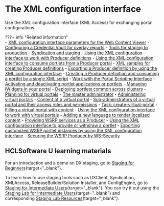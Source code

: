 # The XML configuration interface

Use the XML configuration interface (XML Access) for exchanging portal configurations.

???+ info "Related information"  
    -   [XML configuration interface parameters for the Web Content Viewer](../../../../manage_content/wcm_configuration/cfg_webcontent_delivery_env/wcm_config_wcmviewer_xmlaccess.md)
    -   [Configuring a Credential Vault for overlay reports](../../../../deployment/manage/monitoring/analyze_portal_usage/user_behavior_by_asa/displaying_overlay_analytics_reports/sa_asa_overlay_cfg_crd_vlt.md)
    -   [Tools for staging to production](../../../../deployment/manage/staging_to_production/overview_of_staging_to_prod/dep_tools.md)
    -   [Syndication and staging](../../../../deployment/manage/staging_to_production/updates_with_syndication/dep_up_syn.md)
    -   [Using the XML configuration interface to work with Producer definitions](../../../../extend_dx/portlets_development/usage/wsrp/portal_wsrp_consumer/working_with_producer_def/using_xml_cfg_work_with_prod_def/index.md)
    -   [Using the XML configuration interface to consume portlets from a Producer portal](../../../../extend_dx/portlets_development/usage/wsrp/portal_wsrp_consumer/consuming_portlets_consumer_portal/using_xml_cfg/index.md)
    -   [XML samples for creating Producer definitions](../../../../extend_dx/portlets_development/usage/wsrp/portal_wsrp_consumer/working_with_producer_def/using_xml_cfg_work_with_prod_def/using_xml_cfg_create_prod_def/wsrpr_cons_crtprd_samp1.md)
    -   [Exporting a Producer definition by using the XML configuration interface](../../../../extend_dx/portlets_development/usage/wsrp/portal_wsrp_consumer/working_with_producer_def/using_xml_cfg_work_with_prod_def/wsrpt_cons_expprd_xml.md)
    -   [Creating a Producer definition and consuming a portlet by a single XML script](../../../../extend_dx/portlets_development/usage/wsrp/portal_wsrp_consumer/consuming_portlets_consumer_portal/using_xml_cfg/wsrpt_cons_singl_xml.md)
    -   [Work with the Portal Scripting Interface](../../portal_admin_tools/portal_scripting_interface/adpsitsk.md)
    -   [Activating and deactivating portlet applications or portlets](../../../../extend_dx/portlets_development/mng_portlets_apps_widgets/portletapps_activate.md)
    -   [Managing iWidgets in your portal](../../../../extend_dx/portlets_development/mng_portlets_apps_widgets/managing_iwidgets/index.md)
    -   [Deploying portlets common across clusters](../../../../deployment/manage/config_cluster/managing_cluster/managing_portlets_in_cluster/clusm_common_ports.md)
    -   [Planning for virtual portals](../../../../build_sites/virtual_portal/vp_planning/index.md)
    -   [The master administrator](../../../../build_sites/virtual_portal/vp_planning/vp_roles/advppln_roles_mastr_adm.md)
    -   [Administering virtual portals](../../../../build_sites/virtual_portal/adm_vp_task/index.md)
    -   [Content of a virtual portal](../../../../build_sites/virtual_portal/vp_planning/advppln_content.md)
    -   [Sub-administrators of a virtual portal and their access roles and permissions](../../../../build_sites/virtual_portal/vp_planning/advppln_content.md)
    -   [Task: create-virtual-portal](../../../../build_sites/virtual_portal/vp_reference/vp_command_ref/portal_cfg_adm_vp/advp_cfgtsk_create.md)
    -   [Filling a virtual portal with content](../../../../build_sites/virtual_portal/adm_vp_task/vp_adm_task/advp_tsk_fill_content.md)
    -   [Using the XML configuration interface to work with virtual portals](../../../../build_sites/virtual_portal/adm_vp_task/vp_adm_task/advp_tsk_fill_content.md)
    -   [Adding a new language to render localized content](../../portal_admin_tools/language_support/supporting_new_language/add_newlanguage.md)
    -   [Providing WSRP services as a Producer](../../../../extend_dx/portlets_development/usage/wsrp/portal_wsrp_producer/providing_wsrp_services_as_producer/index.md)
    -   [Using the XML configuration interface to provide or withdraw a portlet](../../../../extend_dx/portlets_development/usage/wsrp/portal_wsrp_producer/providing_wsrp_services_as_producer/wsrpt_prod_prvd_by_xml.md)
    -   [Exporting customized WSRP portlet instances by using the XML configuration interface](../../../../extend_dx/portlets_development/usage/wsrp/portal_wsrp_producer/wsrpr_prod_xmlxp_custplt.md)
    -   [Securing the WSRP Producer by WS-Security](../../../../extend_dx/portlets_development/usage/wsrp/portal_wsrp_producer/securing_wsrp_prod_portal/cfg_security_producer_portal/wsrpt_prod_sec_ws_wss.md)

## HCLSoftware U learning materials

For an introduction and a demo on DX staging, go to [Staging for Beginners](https://hclsoftwareu.hcltechsw.com/component/axs/?view=sso_config&id=3&forward=https%3A%2F%2Fhclsoftwareu.hcltechsw.com%2Fcourses%2Flesson%2F%3Fid%3D505){target="_blank"}.

To learn how to use staging tools such as DXClient, Syndication, XMLAccess, ReleaseBuilder/Solution Installer, and ConfigEngine, go to [Staging for Intermediate Users](https://hclsoftwareu.hcltechsw.com/component/axs/?view=sso_config&id=3&forward=https%3A%2F%2Fhclsoftwareu.hcltechsw.com%2Fcourses%2Flesson%2F%3Fid%3D3328){target="_blank"}. You can try it out using the [Staging Lab for Intermediate Users](https://hclsoftwareu.hcltechsw.com/images/Lc4sMQCcN5uxXmL13gSlsxClNTU3Mjc3NTc4MTc2/DS_Academy/DX/Administrator/HDX-ADM-200_Staging_Lab.pdf){target="_blank"} and corresponding [Staging Lab Resources](https://hclsoftwareu.hcltechsw.com/images/Lc4sMQCcN5uxXmL13gSlsxClNTU3Mjc3NTc4MTc2/DS_Academy/DX/Administrator/HDX-ADM-200_Staging_Lab_Resources.zip){target="_blank"}.
